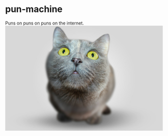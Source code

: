 pun-machine
===========

Puns on puns on puns on the internet.
![alt text](https://github.com/yurrriq/the-pun-machine/raw/master/public/img/grey_cat.jpg "Grey Cat-scot")
